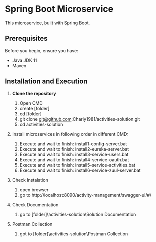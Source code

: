 # Spring Boot Microservice

This microservice, built with Spring Boot.

## Prerequisites

Before you begin, ensure you have:

- Java JDK 11
- Maven 

## Installation and Execution


1. **Clone the repository**

   1) Open CMD
   1) create [folder]	 
   2) cd [folder]
   3) git clone git@github.com:Charly1981/activities-solution.git
   4) cd activities-solution

2. Install microservices in following order in different CMD: 

	1) Execute and wait to finish: install1-config-server.bat
	2) Execute and wait to finish: install2-eureka-server.bat
	3) Execute and wait to finish: install3-service-users.bat
	4) Execute and wait to finish: install4-service-oauth.bat
	5) Execute and wait to finish: install5-service-activities.bat
	6) Execute and wait to finish: install6-service-zuul-server.bat
	
3. Check Instalation

	1) open browser
	2) go to http://localhost:8090/activity-management/swagger-ui/#/


4. Check Documentation 

	1) go to [folder]\activities-solution\Solution Documentation

5. Postman Collection

	1) got to [folder]\activities-solution\Postman Collection